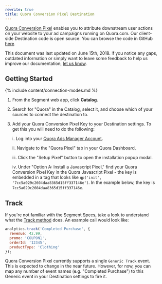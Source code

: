 ```yaml
---
rewrite: true
title: Quora Conversion Pixel Destination
---
```


[Quora Conversion Pixel](https://www.quora.com/business) enables you to attribute downstream user actions on your website to your ad campaigns running on Quora.com. Our client-side Destination code is open source. You can browse the code in GitHub [here](https://github.com/segmentio/analytics.js-integrations/tree/master/integrations/quora-conversion-pixel).

This document was last updated on June 15th, 2018. If you notice any gaps, outdated information or simply want to leave some feedback to help us improve our documentation, [let us know](https://segment.com/help/contact).

## Getting Started

{% include content/connection-modes.md %}

1. From the Segment web app, click **Catalog**.
2. Search for "Quora" in the Catalog, select it, and choose which of your sources to connect the destination to.
3. Add your Quora Conversion Pixel Key to your Destination settings. To get this you will need to do the following:

	i. Log into your [Quora Ads Manager Account](https://www.quora.com/ads/account).

	ii. Navigate to the "Quora Pixel" tab in your Quora Dashboard.

	iii. Click the "Setup Pixel" button to open the installation popup modal.

	iv. Under "Option A: Install a Javascript Pixel," find your Quora Conversion Pixel Key in the Quora Javascript Pixel - the key is embedded in a tag that looks like `qp('init', '7cc5a029c2604daa8365d15ff337146e')`. In the example below, the key is `7cc5a029c2604daa8365d15ff337146e`.


## Track

If you're not familiar with the Segment Specs, take a look to understand what the [Track method](https://segment.com/docs/connections/spec/track/) does. An example call would look like:

```js
analytics.track('Completed Purchase', {
  revenue: 42.99,
  promo: 'COUPON1',
  orderId: '12345',
  productType: 'Clothing'
});
```

Quora Conversion Pixel currently supports a single `Generic Track` event. This is expected to change in the near future. However, for now, you can map any number of event names (e.g. "Completed Purchase") to this Generic event in your Destination settings to fire it.
